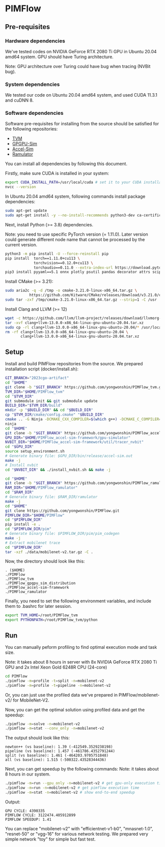 # PIMFlow

## Pre-requisites
### Hardware dependencies
We've tested codes on NVIDIA GeForce RTX 2080 Ti GPU in Ubuntu 20.04 amd64 system. GPU should have Turing architecture.

Note: GPU architecture over Turing could have bug when tracing (NVBit bug).

### System dependencies
We tested our code on Ubuntu 20.04 amd64 system, and used CUDA 11.3.1 and cuDNN 8.

### Software dependencies
Software pre-requisites for installing from the source should be satisfied for the following repositories:
- [TVM](https://github.com/apache/tvm)
- [GPGPU-Sim](https://github.com/gpgpu-sim/gpgpu-sim_distribution)
- [Accel-Sim](https://github.com/accel-sim/accel-sim-framework)
- [Ramulator](https://github.com/CMU-SAFARI/ramulator)

You can install all dependencies by following this document.

Firstly, make sure CUDA is installed in your system:
```bash
export CUDA_INSTALL_PATH=/usr/local/cuda # set it to your CUDA installation path
nvcc --version
```

In Ubuntu 20.04 amd64 system, following commands install package dependencies:
```bash
sudo apt-get update
sudo apt-get install -y --no-install-recommends python3-dev ca-certificates g++ python3-numpy gcc make git python3-setuptools python3-wheel python3-pip aria2 wget build-essential xutils-dev bison zlib1g-dev flex libglu1-mesa-dev git libssl-dev libxml2-dev libboost-all-dev vim python-setuptools python-dev ninja-build bc git-lfs libtinfo-dev htop libedit-dev
```

Next, install Python (>= 3.8) dependencies.

Note: you need to use specific PyTorch version (= 1.11.0). Later version could generate different node name that cannot be processed by the current version.

```bash
python3 -m pip install -U --force-reinstall pip
pip install  torch==1.11.0+cu113 \
             torchvision==0.12.0+cu113 \
             torchaudio==0.11.0 --extra-index-url https://download.pytorch.org/whl/cu113
pip3 install pyyaml==5.1 onnx plotly psutil pandas decorator attrs scipy
```

Install CMake (>= 3.21):
```bash
sudo aria2c -q -d /tmp -o cmake-3.21.0-linux-x86_64.tar.gz \
           https://github.com/Kitware/CMake/releases/download/v3.21.0/cmake-3.21.0-linux-x86_64.tar.gz
sudo tar -zxf /tmp/cmake-3.21.0-linux-x86_64.tar.gz --strip=1 -C /usr
```

Install Clang and LLVM (>= 12)
```bash
wget -c https://github.com/llvm/llvm-project/releases/download/llvmorg-13.0.0/clang+llvm-13.0.0-x86_64-linux-gnu-ubuntu-20.04.tar.xz
tar -xvf clang+llvm-13.0.0-x86_64-linux-gnu-ubuntu-20.04.tar.xz
sudo cp -rl clang+llvm-13.0.0-x86_64-linux-gnu-ubuntu-20.04/* /usr/local
rm -rf clang+llvm-13.0.0-x86_64-linux-gnu-ubuntu-20.04 \
       clang+llvm-13.0.0-x86_64-linux-gnu-ubuntu-20.04.tar.xz
```

## Setup

Install and build PIMFlow repositories from the source. We prepared installation script (docker/install.sh):
```bash
GIT_BRANCH="2023cgo-artifact"
cd "$HOME"
git clone -b "$GIT_BRANCH" https://github.com/yongwonshin/PIMFlow_tvm.git
TVM_DIR="$HOME/PIMFlow_tvm"
cd "$TVM_DIR"
git submodule init && git submodule update
BUILD_DIR="$TVM_DIR/build"
mkdir -p "$BUILD_DIR" && cd "$BUILD_DIR"
cp "$TVM_DIR/cmake/config.cmake" "$BUILD_DIR"
cmake .. -G Ninja -DCMAKE_CXX_COMPILER=$(which g++) -DCMAKE_C_COMPILER=$(which gcc)
ninja
cd "$HOME"
git clone -b "$GIT_BRANCH" https://github.com/yongwonshin/PIMFlow_accel-sim-framework.git
GPU_DIR="$HOME/PIMFlow_accel-sim-framework/gpu-simulator"
NVBIT_DIR="$HOME/PIMFlow_accel-sim-framework/util/tracer_nvbit"
cd "$GPU_DIR"
source setup_environment.sh
# Generate binary file: $GPU_DIR/bin/release/accel-sim.out
make -j
# Install nvbit
cd "$NVBIT_DIR" && ./install_nvbit.sh && make -j

cd "$HOME"
git clone -b "$GIT_BRANCH" https://github.com/yongwonshin/PIMFlow_ramulator.git
RAM_DIR="$HOME/PIMFlow_ramulator"
cd "$RAM_DIR"
# Generate binary file: $RAM_DIR/ramulator
make -j
cd "$HOME"
git clone https://github.com/yongwonshin/PIMFlow.git
PIMFLOW_DIR="$HOME/PIMFlow"
cd "$PIMFLOW_DIR"
pip install -e .
cd "$PIMFLOW_DIR/pim"
# Generate binary file: $PIMFLOW_DIR/pim/pim_codegen
make -j
# Extract mobilenet trace
cd "$PIMFLOW_DIR"
tar -xzf ./data/mobilenet-v2.tar.gz -C .
```

Now, the directory should look like this:
```text
. ($HOME)
./PIMFlow
./PIMFlow_tvm
./PIMFlow_gpgpu_sim_distribution
./PIMFlow_accel-sim-framework
./PIMFlow_ramulator
```

Finally, you need to set the following environment variables, and include them to .bashrc for later session.
```bash
export TVM_HOME=/root/PIMFlow_tvm
export PYTHONPATH=/root/PIMFlow_tvm/python
```

## Run
You can manually peform profiling to find optimal execution mode and task size.

Note: it takes about 8 hours in server with 8x NVIDIA GeForce RTX 2080 Ti GPU and 2x Intel Xeon Gold 6248R CPU (24-core)

```bash
cd PIMFlow
./pimflow -m=profile -t=split -n=mobilenet-v2
./pimflow -m=profile -t=pipeline -n=mobilenet-v2
```
Or, you can just use the profiled data we've prepared in PIMFlow/mobilenet-v2/ for MobileNet-V2.

Now, you can get the optimal solution using profiled data and get the speedup:
```bash
./pimflow -m=solve -n=mobilenet-v2
./pimflow -m=stat --conv_only -n=mobilenet-v2
```
The output should look like this:
```text
newton++ (vs baseline): 1.39 (-412549.3529238198)
pipeline (vs baseline): 1.457 (-461786.4352791244)
split (vs baseline): 1.461 (-464203.9705751848)
all (vs baseline): 1.515 (-500322.43528344436)
```

Next, you can get speedup by the following commands:
Note: it takes about 8 hours in our system.
```bash
./pimflow -m=run --gpu_only -n=mobilenet-v2 # get gpu-only execution time
./pimflow -m=run -n=mobilenet-v2 # get pimflow execution time
./pimflow -m=stat -n=mobilenet-v2 # show end-to-end speedup
```
Output:
```text
GPU CYCLE: 4390335
PIMFLOW CYCLE: 3122474.405912899
PIMFLOW SPEEDUP: 1.41
```

You can replace "mobilenet-v2" with "efficientnet-v1-b0", "mnasnet-1.0", "resnet-50" or "vgg-16" for various network testing.
We prepared very simple network "toy" for simple but fast test.
